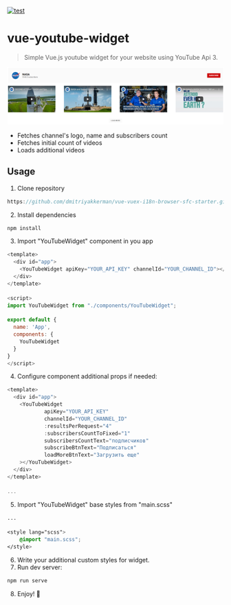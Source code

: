 [![test](https://github.com/dmitriyakkerman/vue-youtube-widget/actions/workflows/test.yml/badge.svg)](https://github.com/dmitriyakkerman/vue-youtube-widget/actions/workflows/test.yml)
# vue-youtube-widget

> Simple Vue.js youtube widget for your website using YouTube Api 3.

![vue-youtube-widget](https://github.com/dmitriyakkerman/vue-youtube-widget/blob/master/images/vue-youtube-widget.png?raw=true)

* Fetches channel's logo, name and subscribers count
* Fetches initial count of videos 
* Loads additional videos

## Usage

1. Clone repository 
```js
https://github.com/dmitriyakkerman/vue-vuex-i18n-browser-sfc-starter.git
```
2. Install dependencies
```js
npm install
```
3. Import "YouTubeWidget" component in you app

```js
<template>
  <div id="app">
    <YouTubeWidget apiKey="YOUR_API_KEY" channelId="YOUR_CHANNEL_ID"></YouTubeWidget>
  </div>
</template>

<script>
import YouTubeWidget from "./components/YouTubeWidget";

export default {
  name: 'App',
  components: {
    YouTubeWidget
  }
}
</script>

```

4. Configure component additional props if needed:

```js
<template>
  <div id="app">
    <YouTubeWidget
            apiKey="YOUR_API_KEY"
            channelId="YOUR_CHANNEL_ID"
            :resultsPerRequest="4"
            :subscribersCountToFixed="1"
            subscribersCountText="подписчиков"
            subscribeBtnText="Подписаться"
            loadMoreBtnText="Загрузить еще"
    ></YouTubeWidget>
  </div>
</template>

...
```

5. Import "YouTubeWidget" base styles from "main.scss"

```css
...

<style lang="scss">
    @import "main.scss";
</style>

```

6. Write your additional custom styles for widget.
7. Run dev server:

```js
npm run serve
```
8. Enjoy! 🎉

